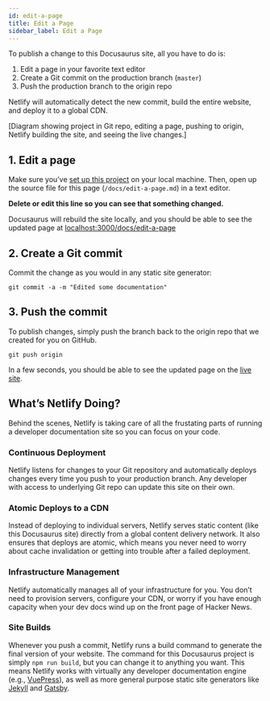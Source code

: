 ```yaml
---
id: edit-a-page
title: Edit a Page
sidebar_label: Edit a Page
---
```


To publish a change to this Docusaurus site, all you have to do is:

1. Edit a page in your favorite text editor
2. Create a Git commit on the production branch (`master`)
3. Push the production branch to the origin repo

Netlify will automatically detect the new commit, build the entire website, and
deploy it to a global CDN.


[Diagram showing project in Git repo, editing a page, pushing to origin,
Netlify building the site, and seeing the live changes.]



## 1. Edit a page

Make sure you’ve [set up this project](/docs/getting-started) on your local
machine. Then, open up the source file for this page (`/docs/edit-a-page.md`) in
a text editor.


**Delete or edit this line so you can see that something changed.**


Docusaurus will rebuild the site locally, and you should be able to see the updated
page at <a href='http://localhost:3000/docs/edit-a-page'
target='_blank'>localhost:3000/docs/edit-a-page</a>



## 2. Create a Git commit

Commit the change as you would in any static site generator:

    git commit -a -m "Edited some documentation"



## 3. Push the commit

To publish changes, simply push the branch back to the origin repo that we
created for you on GitHub.

    git push origin

In a few seconds, you should be able to see the updated page on the [live
site]().



## What’s Netlify Doing?

Behind the scenes, Netlify is taking care of all the frustating parts of
running a developer documentation site so you can focus on your code.


### Continuous Deployment

Netlify listens for changes to your Git repository and automatically deploys
changes every time you push to your production branch. Any developer with
access to underlying Git repo can update this site on their own.



### Atomic Deploys to a CDN

Instead of deploying to individual servers, Netlify serves static content (like
this Docusaurus site) directly from a global content delivery network. It also
ensures that deploys are atomic, which means you never need to worry about
cache invalidation or getting into trouble after a failed deployment.


### Infrastructure Management

Netlify automatically manages all of your infrastructure for you. You don’t
need to provision servers, configure your CDN, or worry if you have enough
capacity when your dev docs wind up on the front page of Hacker News.



### Site Builds

Whenever you push a commit, Netlify runs a build command to generate the final
version of your website. The command for this Docusaurus project is simply `npm
run build`, but you can change it to anything you want. This means Netlify
works with virtually any developer documentation engine (e.g., <a
href='https://vuepress.vuejs.org/' target='_blank'>VuePress</a>), as well as
more general purpose static site generators like <a
href='https://jekyllrb.com/' target='_blank'>Jekyll</a> and <a
href='https://www.gatsbyjs.org/' target='_blank'>Gatsby</a>.



